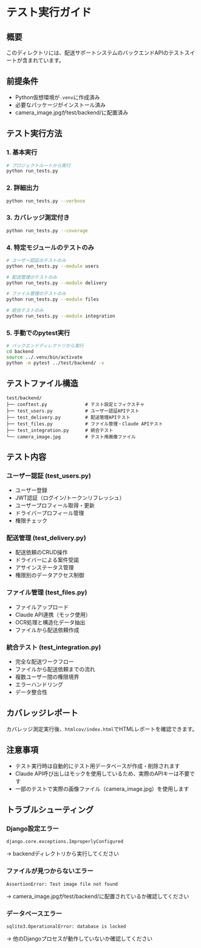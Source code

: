 # テスト実行ガイド

## 概要

このディレクトリには、配送サポートシステムのバックエンドAPIのテストスイートが含まれています。

## 前提条件

- Python仮想環境が`.venv`に作成済み
- 必要なパッケージがインストール済み
- camera_image.jpgがtest/backend/に配置済み

## テスト実行方法

### 1. 基本実行

```bash
# プロジェクトルートから実行
python run_tests.py
```

### 2. 詳細出力

```bash
python run_tests.py --verbose
```

### 3. カバレッジ測定付き

```bash
python run_tests.py --coverage
```

### 4. 特定モジュールのテストのみ

```bash
# ユーザー認証のテストのみ
python run_tests.py --module users

# 配送管理のテストのみ
python run_tests.py --module delivery

# ファイル管理のテストのみ
python run_tests.py --module files

# 統合テストのみ
python run_tests.py --module integration
```

### 5. 手動でのpytest実行

```bash
# バックエンドディレクトリから実行
cd backend
source ../.venv/bin/activate
python -m pytest ../test/backend/ -v
```

## テストファイル構造

```
test/backend/
├── conftest.py              # テスト設定とフィクスチャ
├── test_users.py            # ユーザー認証APIテスト
├── test_delivery.py         # 配送管理APIテスト
├── test_files.py            # ファイル管理・Claude APIテスト
├── test_integration.py      # 統合テスト
└── camera_image.jpg         # テスト用画像ファイル
```

## テスト内容

### ユーザー認証 (test_users.py)
- ユーザー登録
- JWT認証（ログイン/トークンリフレッシュ）
- ユーザープロフィール取得・更新
- ドライバープロフィール管理
- 権限チェック

### 配送管理 (test_delivery.py)
- 配送依頼のCRUD操作
- ドライバーによる案件受諾
- アサインステータス管理
- 権限別のデータアクセス制御

### ファイル管理 (test_files.py)
- ファイルアップロード
- Claude API連携（モック使用）
- OCR処理と構造化データ抽出
- ファイルから配送依頼作成

### 統合テスト (test_integration.py)
- 完全な配送ワークフロー
- ファイルから配送依頼までの流れ
- 複数ユーザー間の権限境界
- エラーハンドリング
- データ整合性

## カバレッジレポート

カバレッジ測定実行後、`htmlcov/index.html`でHTMLレポートを確認できます。

## 注意事項

- テスト実行時は自動的にテスト用データベースが作成・削除されます
- Claude API呼び出しはモックを使用しているため、実際のAPIキーは不要です
- 一部のテストで実際の画像ファイル（camera_image.jpg）を使用します

## トラブルシューティング

### Django設定エラー
```
django.core.exceptions.ImproperlyConfigured
```
→ backendディレクトリから実行してください

### ファイルが見つからないエラー
```
AssertionError: Test image file not found
```
→ camera_image.jpgがtest/backend/に配置されているか確認してください

### データベースエラー
```
sqlite3.OperationalError: database is locked
```
→ 他のDjangoプロセスが動作していないか確認してください